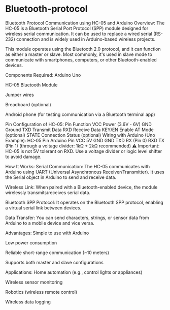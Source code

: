 # Bluetooth-protocol

Bluetooth Protocol Communication using HC-05 and Arduino
Overview:
The HC-05 is a Bluetooth Serial Port Protocol (SPP) module designed for wireless serial communication. It can be used to replace a wired serial (RS-232) connection and is widely used in Arduino-based wireless projects.

This module operates using the Bluetooth 2.0 protocol, and it can function as either a master or slave. Most commonly, it's used in slave mode to communicate with smartphones, computers, or other Bluetooth-enabled devices.

Components Required:
Arduino Uno

HC-05 Bluetooth Module

Jumper wires

Breadboard (optional)

Android phone (for testing communication via a Bluetooth terminal app)

Pin Configuration of HC-05:
Pin	Function
VCC	Power (3.6V - 6V)
GND	Ground
TXD	Transmit Data
RXD	Receive Data
KEY/EN	Enable AT Mode (optional)
STATE	Connection Status (optional)
Wiring with Arduino (Uno Example):
HC-05 Pin	Arduino Pin
VCC	5V
GND	GND
TXD	RX (Pin 0)
RXD	TX (Pin 1) (through a voltage divider: 1kΩ + 2kΩ recommended)
⚠️ Important: HC-05 is not 5V tolerant on RXD. Use a voltage divider or logic level shifter to avoid damage.

How It Works:
Serial Communication: The HC-05 communicates with Arduino using UART (Universal Asynchronous Receiver/Transmitter). It uses the Serial object in Arduino to send and receive data.

Wireless Link: When paired with a Bluetooth-enabled device, the module wirelessly transmits/receives serial data.

Bluetooth SPP Protocol: It operates on the Bluetooth SPP protocol, enabling a virtual serial link between devices.

Data Transfer: You can send characters, strings, or sensor data from Arduino to a mobile device and vice versa.


Advantages:
Simple to use with Arduino

Low power consumption

Reliable short-range communication (~10 meters)

Supports both master and slave configurations



Applications:
Home automation (e.g., control lights or appliances)

Wireless sensor monitoring

Robotics (wireless remote control)

Wireless data logging
